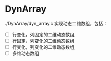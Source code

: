 DynArray
============

./DynArray/dyn_array.c
实现动态二维数组，包括：
- [ ] 行变化，列固定的二维动态数组
- [ ] 行固定，列变化的二维动态数组
- [ ] 行变化，列变化的二维动态数组
- [ ] 多维动态数组
